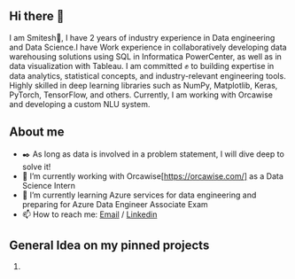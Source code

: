 ## Hi there 👋

I am Smitesh👋, I have 2 years of industry experience in Data engineering and Data Science.I have Work experience in collaboratively developing data warehousing solutions using SQL in Informatica PowerCenter, as well as in data visualization with Tableau. I am committed ✊ to building expertise in data analytics, statistical concepts, and industry-relevant engineering tools. Highly skilled in deep learning libraries such as NumPy, Matplotlib, Keras, PyTorch, TensorFlow, and others. Currently, I am working with Orcawise and developing a custom NLU system.


## About me 

- ✒️ As long as data is involved in a problem statement, I will dive deep to solve it!
- 🔭 I’m currently working with Orcawise[https://orcawise.com/] as a Data Science Intern
- 🌱 I’m currently learning Azure services for data engineering and preparing for Azure Data Engineer Associate Exam
- 📫 How to reach me: [Email](smitesh22@gmail.com) / [Linkedin](https://www.linkedin.com/in/smitesh-patil/)


## General Idea on my pinned projects

1. 

